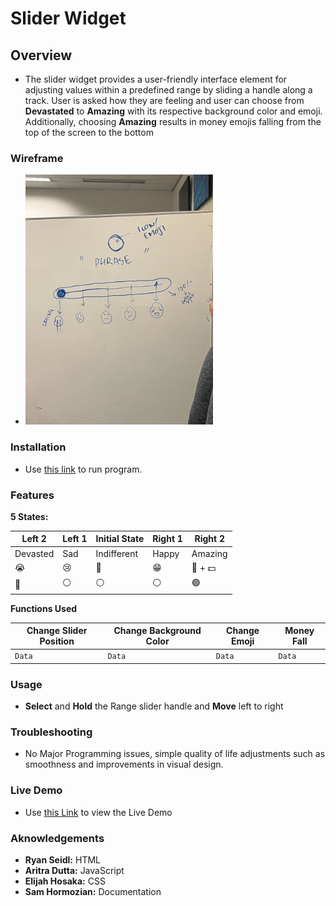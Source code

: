 # Slider Widget

## Overview
- The slider widget provides a user-friendly interface element for adjusting values within a predefined range by sliding a handle along a track. User is asked how they are feeling and user can choose from **Devastated** to **Amazing** with its respective background color and emoji. Additionally, choosing **Amazing** results in money emojis falling from the top of the screen to the bottom

### Wireframe
- <img src="images/IMG_6194.jpg" alt="wireframe" width="300"/>

### Installation
- Use [this link](https://html-preview.github.io/?url=https://github.com/cse110-sp24-group18/warmup-exercise/blob/slider-full-implementation/slider/slider-widget.html) to run program.

### Features

**5 States:**                                                          

| Left 2 | Left 1 | Initial State | Right 1 | Right 2  |                   
|----------|----------|----------|----------|----------|
|    Devasted |    Sad|    Indifferent |    Happy |    Amazing |
|      😭  |    😢  |    🫤          |    😁    |    🤣 + 💵|
|    🔵 |   ⚪️ |     ⚪️ |     ⚪️ |    🟢 |

  **Functions Used**

| Change Slider Position | Change Background Color | Change Emoji | Money Fall |
|----------|----------|----------|----------|
|    ```Data```  |    ```Data```  |    ```Data```  |    ```Data```  |  

### Usage
- **Select** and **Hold** the Range slider handle and **Move** left to right 

### Troubleshooting
- No Major Programming issues, simple quality of life adjustments such as smoothness and improvements in visual design.

### Live Demo

-  Use [this Link](https://youtu.be/HsndNf12wpM) to view the Live Demo



### Aknowledgements
- **Ryan Seidl:** HTML
- **Aritra Dutta:** JavaScript
- **Elijah Hosaka:** CSS
- **Sam Hormozian:** Documentation

 

